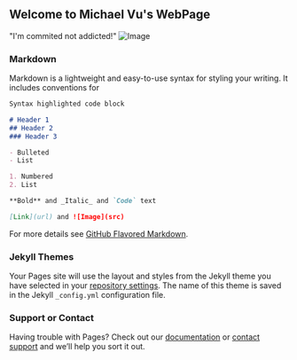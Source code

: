 ## Welcome to Michael Vu's WebPage
"I'm commited not addicted!"
![Image](https://www.google.com/url?sa=i&url=https%3A%2F%2Fgenius.com%2Falbums%2FLil-uzi-vert%2FLuv-is-rage-2&psig=AOvVaw3H87OGh3D1KvYIcp6efBsN&ust=1610166685687000&source=images&cd=vfe&ved=0CAIQjRxqFwoTCKjzob3Ai-4CFQAAAAAdAAAAABAI)

### Markdown

Markdown is a lightweight and easy-to-use syntax for styling your writing. It includes conventions for

```markdown
Syntax highlighted code block

# Header 1
## Header 2
### Header 3

- Bulleted
- List

1. Numbered
2. List

**Bold** and _Italic_ and `Code` text

[Link](url) and ![Image](src)
```

For more details see [GitHub Flavored Markdown](https://guides.github.com/features/mastering-markdown/).

### Jekyll Themes

Your Pages site will use the layout and styles from the Jekyll theme you have selected in your [repository settings](https://github.com/mtvuu/mtvuu.github.io/settings). The name of this theme is saved in the Jekyll `_config.yml` configuration file.

### Support or Contact

Having trouble with Pages? Check out our [documentation](https://docs.github.com/categories/github-pages-basics/) or [contact support](https://github.com/contact) and we’ll help you sort it out.
